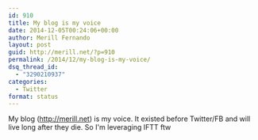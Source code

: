 ```yaml
---
id: 910
title: My blog is my voice
date: 2014-12-05T00:24:06+00:00
author: Merill Fernando
layout: post
guid: http://merill.net/?p=910
permalink: /2014/12/my-blog-is-my-voice/
dsq_thread_id:
  - "3290210937"
categories:
  - Twitter
format: status
---
```

My blog (<a href="http://merill.net">http://merill.net</a>) is my voice. It existed before Twitter/FB and will live long after they die. So I'm leveraging IFTT ftw